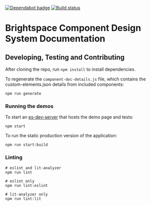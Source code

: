 [![Dependabot badge](https://flat.badgen.net/dependabot/BrightspaceUI/documentation?icon=dependabot)](https://app.dependabot.com/)
[![Build status](https://travis-ci.com/BrightspaceUI/documentation.svg?branch=master)](https://travis-ci.com/BrightspaceUI/documentation)

# Brightspace Component Design System Documentation

## Developing, Testing and Contributing

After cloning the repo, run `npm install` to install dependencies.

To regenerate the `component-doc-details.js` file, which contains the custom-elements.json details from included components:

```shell
npm run generate
```

### Running the demos

To start an [es-dev-server](https://open-wc.org/developing/es-dev-server.html) that hosts the demo page and tests:

```shell
npm start
```

To run the static production version of the application:

```shell
npm run start:build
```

### Linting

```shell
# eslint and lit-analyzer
npm run lint

# eslint only
npm run lint:eslint

# lit-analyzer only
npm run lint:lit
```
